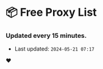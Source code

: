 # :package: Free Proxy List
### Updated every 15 minutes.

- Last updated: `2024-05-21 07:17`

:heart:
